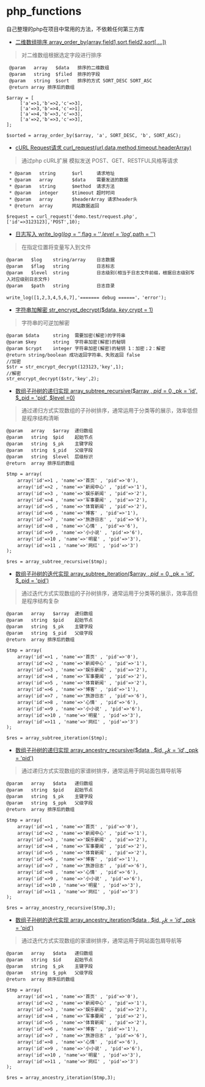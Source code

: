 # php_functions
自己整理的php在项目中常用的方法，不依赖任何第三方库

- [二维数组排序 array_order_by(array,field1,sort,field2,sort[,...])](/functions.php)

> 对二维数组根据选定字段进行排序

```
 @param   array   $data   排序的二维数组
 @param   string  $filed  排序的字段
 @param   string  $sort   排序的方式 SORT_DESC SORT_ASC
 @return array 排序后的数组
 
$array = [
     ['a'=>1,'b'=>2,'c'=>3],
     ['a'=>3,'b'=>4,'c'=>1],
     ['a'=>4,'b'=>3,'c'=>3],
     ['a'=>2,'b'=>3,'c'=>3],
];

$sorted = array_order_by($array, 'a', SORT_DESC, 'b', SORT_ASC);
```

- [cURL Request请求 curl_request(url,data,method,timeout,headerArray)](/functions.php)

> 通过php cURL扩展 模拟发送 POST、GET、RESTFUL风格等请求

```
 * @param   string      $url     请求地址
 * @param   array       $data    需要发送的数据
 * @param   string      $method  请求方法
 * @param   integer     $timeout 超时时间
 * @param   array       $headerArray 请求header头
 * @return  array       网站数据返回
 
$request = curl_request('demo.test/request.php',['id'=>3123123],'POST',10);
```

- [日志写入 write_log($log = '' ,$flag = '',$level = 'log',$path = '')](/functions.php)

> 在指定位置将变量写入到文件

```
@param   $log    string/array    日志数据
@param   $flag   string          日志标志
@param   $level  string          日志级别(相当于日志文件前缀，根据日志级别写入对应级别日志文件)
@param   $path   string          日志目录

write_log([1,2,3,4,5,6,7],'======= debug ======'，'error');
```

- [字符串加解密 str_encrypt_decrypt($data, $key,$crypt = 1)](/functions.php)

> 字符串的可逆加解密

```
@param $data     string  需要加密(解密)的字符串
@param $key      string  字符串加密(解密)的秘钥
@param $crypt    integer 字符串加密(解密)的秘钥 1：加密；2：解密
@return string/boolean 成功返回字符串、失败返回 false
//加密
$str = str_encrypt_decrypt(123123,'key',1);
//解密
str_encrypt_decrypt($str,'key',2);
```
- [数组子孙树的递归实现 array_subtree_recursive($array , $pid = 0 ,$_pk = 'id', $_pid = 'pid', $level =0)](/functions.php)

> 通过递归方式实现数组的子孙树排序，通常运用于分类等的展示，效率低但是程序结构清晰

```
@param   array   $array  递归数组
@param   string  $pid    起始节点
@param   string  $_pk    主键字段
@param   string  $_pid   父级字段
@param   string  $level  层级标识
@return  array 排序后的数组

$tmp = array(
    array('id'=>1 , 'name'=>'首页' , 'pid'=>'0'),
    array('id'=>2 , 'name'=>'新闻中心' , 'pid'=>'1'),
    array('id'=>3 , 'name'=>'娱乐新闻' , 'pid'=>'2'),
    array('id'=>4 , 'name'=>'军事要闻' , 'pid'=>'2'),
    array('id'=>5 , 'name'=>'体育新闻' , 'pid'=>'2'),
    array('id'=>6 , 'name'=>'博客' , 'pid'=>'1'),
    array('id'=>7 , 'name'=>'旅游日志' , 'pid'=>'6'),
    array('id'=>8 , 'name'=>'心情' , 'pid'=>'6'),
    array('id'=>9 , 'name'=>'小小说' , 'pid'=>'6'),
    array('id'=>10 , 'name'=>'明星' , 'pid'=>'3'),
    array('id'=>11 , 'name'=>'网红' , 'pid'=>'3')
);

$res = array_subtree_recursive($tmp);

```


- [数组子孙树的迭代实现 array_subtree_iteration($array , $pid = 0 ,$_pk = 'id', $_pid = 'pid')](/functions.php)

> 通过迭代方式实现数组的子孙树排序，通常运用于分类等的展示，效率高但是程序结构复杂

```
@param   array   $array  递归数组
@param   string  $pid    起始节点
@param   string  $_pk    主键字段
@param   string  $_pid   父级字段
@return  array 排序后的数组

$tmp = array(
    array('id'=>1 , 'name'=>'首页' , 'pid'=>'0'),
    array('id'=>2 , 'name'=>'新闻中心' , 'pid'=>'1'),
    array('id'=>3 , 'name'=>'娱乐新闻' , 'pid'=>'2'),
    array('id'=>4 , 'name'=>'军事要闻' , 'pid'=>'2'),
    array('id'=>5 , 'name'=>'体育新闻' , 'pid'=>'2'),
    array('id'=>6 , 'name'=>'博客' , 'pid'=>'1'),
    array('id'=>7 , 'name'=>'旅游日志' , 'pid'=>'6'),
    array('id'=>8 , 'name'=>'心情' , 'pid'=>'6'),
    array('id'=>9 , 'name'=>'小小说' , 'pid'=>'6'),
    array('id'=>10 , 'name'=>'明星' , 'pid'=>'3'),
    array('id'=>11 , 'name'=>'网红' , 'pid'=>'3')
);

$res = array_subtree_iteration($tmp);

```



- [数组子孙树的递归实现 array_ancestry_recursive($data , $id, $_pk = 'id' ,$_ppk = 'pid')](/functions.php)

> 通过递归方式实现数组的家谱树排序，通常运用于网站面包屑导航等

```
@param   array   $data   递归数组
@param   string  $pid    起始节点
@param   string  $_pk    主键字段
@param   string  $_ppk   父级字段
@return  array 排序后的数组

$tmp = array(
    array('id'=>1 , 'name'=>'首页' , 'pid'=>'0'),
    array('id'=>2 , 'name'=>'新闻中心' , 'pid'=>'1'),
    array('id'=>3 , 'name'=>'娱乐新闻' , 'pid'=>'2'),
    array('id'=>4 , 'name'=>'军事要闻' , 'pid'=>'2'),
    array('id'=>5 , 'name'=>'体育新闻' , 'pid'=>'2'),
    array('id'=>6 , 'name'=>'博客' , 'pid'=>'1'),
    array('id'=>7 , 'name'=>'旅游日志' , 'pid'=>'6'),
    array('id'=>8 , 'name'=>'心情' , 'pid'=>'6'),
    array('id'=>9 , 'name'=>'小小说' , 'pid'=>'6'),
    array('id'=>10 , 'name'=>'明星' , 'pid'=>'3'),
    array('id'=>11 , 'name'=>'网红' , 'pid'=>'3')
);

$res = array_ancestry_recursive($tmp,3);

```


- [数组子孙树的迭代实现 array_ancestry_iteration($data , $id, $_pk = 'id' ,$_ppk = 'pid')](/functions.php)

> 通过迭代方式实现数组的家谱树排序，通常运用于网站面包屑导航等

```
@param   array   $data   递归数组
@param   string  $id     起始节点
@param   string  $_pk    主键字段
@param   string  $_ppk   父级字段
@return  array 排序后的数组

$tmp = array(
    array('id'=>1 , 'name'=>'首页' , 'pid'=>'0'),
    array('id'=>2 , 'name'=>'新闻中心' , 'pid'=>'1'),
    array('id'=>3 , 'name'=>'娱乐新闻' , 'pid'=>'2'),
    array('id'=>4 , 'name'=>'军事要闻' , 'pid'=>'2'),
    array('id'=>5 , 'name'=>'体育新闻' , 'pid'=>'2'),
    array('id'=>6 , 'name'=>'博客' , 'pid'=>'1'),
    array('id'=>7 , 'name'=>'旅游日志' , 'pid'=>'6'),
    array('id'=>8 , 'name'=>'心情' , 'pid'=>'6'),
    array('id'=>9 , 'name'=>'小小说' , 'pid'=>'6'),
    array('id'=>10 , 'name'=>'明星' , 'pid'=>'3'),
    array('id'=>11 , 'name'=>'网红' , 'pid'=>'3')
);

$res = array_ancestry_iteration($tmp,3);

```





